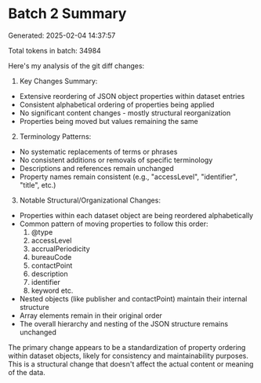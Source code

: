 # Batch 2 Summary

Generated: 2025-02-04 14:37:57

Total tokens in batch: 34984

Here's my analysis of the git diff changes:

1. Key Changes Summary:
- Extensive reordering of JSON object properties within dataset entries
- Consistent alphabetical ordering of properties being applied
- No significant content changes - mostly structural reorganization
- Properties being moved but values remaining the same

2. Terminology Patterns:
- No systematic replacements of terms or phrases
- No consistent additions or removals of specific terminology
- Descriptions and references remain unchanged
- Property names remain consistent (e.g., "accessLevel", "identifier", "title", etc.)

3. Notable Structural/Organizational Changes:
- Properties within each dataset object are being reordered alphabetically
- Common pattern of moving properties to follow this order:
  1. @type
  2. accessLevel
  3. accrualPeriodicity
  4. bureauCode
  5. contactPoint
  6. description
  7. identifier
  8. keyword
  etc.
- Nested objects (like publisher and contactPoint) maintain their internal structure
- Array elements remain in their original order
- The overall hierarchy and nesting of the JSON structure remains unchanged

The primary change appears to be a standardization of property ordering within dataset objects, likely for consistency and maintainability purposes. This is a structural change that doesn't affect the actual content or meaning of the data.